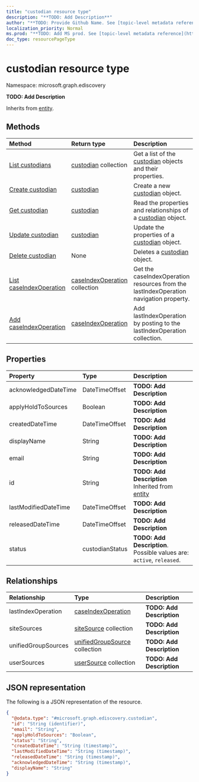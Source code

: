 ```yaml
---
title: "custodian resource type"
description: "**TODO: Add Description**"
author: "**TODO: Provide Github Name. See [topic-level metadata reference](https://msgo.azurewebsites.net/add/document/guidelines/metadata.html#topic-level-metadata)**"
localization_priority: Normal
ms.prod: "**TODO: Add MS prod. See [topic-level metadata reference](https://msgo.azurewebsites.net/add/document/guidelines/metadata.html#topic-level-metadata)**"
doc_type: resourcePageType
---
```


# custodian resource type

Namespace: microsoft.graph.ediscovery

**TODO: Add Description**


Inherits from [entity](../resources/entity.md).

## Methods
|Method|Return type|Description|
|:---|:---|:---|
|[List custodians](../api/custodian-list.md)|[custodian](../resources/ediscovery-custodian.md) collection|Get a list of the [custodian](../resources/custodian.md) objects and their properties.|
|[Create custodian](../api/ediscovery-custodian-create.md)|[custodian](../resources/ediscovery-custodian.md)|Create a new [custodian](../resources/ediscovery-custodian.md) object.|
|[Get custodian](../api/ediscovery-custodian-get.md)|[custodian](../resources/ediscovery-custodian.md)|Read the properties and relationships of a [custodian](../resources/ediscovery-custodian.md) object.|
|[Update custodian](../api/ediscovery-custodian-update.md)|[custodian](../resources/ediscovery-custodian.md)|Update the properties of a [custodian](../resources/ediscovery-custodian.md) object.|
|[Delete custodian](../api/ediscovery-custodian-delete.md)|None|Deletes a [custodian](../resources/ediscovery-custodian.md) object.|
|[List caseIndexOperation](../api/ediscovery-custodian-list-lastindexoperation.md)|[caseIndexOperation](../resources/ediscovery-caseindexoperation.md) collection|Get the caseIndexOperation resources from the lastIndexOperation navigation property.|
|[Add caseIndexOperation](../api/ediscovery-custodian-post-lastindexoperation.md)|[caseIndexOperation](../resources/ediscovery-caseindexoperation.md)|Add lastIndexOperation by posting to the lastIndexOperation collection.|

## Properties
|Property|Type|Description|
|:---|:---|:---|
|acknowledgedDateTime|DateTimeOffset|**TODO: Add Description**|
|applyHoldToSources|Boolean|**TODO: Add Description**|
|createdDateTime|DateTimeOffset|**TODO: Add Description**|
|displayName|String|**TODO: Add Description**|
|email|String|**TODO: Add Description**|
|id|String|**TODO: Add Description** Inherited from [entity](../resources/ediscovery-entity.md)|
|lastModifiedDateTime|DateTimeOffset|**TODO: Add Description**|
|releasedDateTime|DateTimeOffset|**TODO: Add Description**|
|status|custodianStatus|**TODO: Add Description**. Possible values are: `active`, `released`.|

## Relationships
|Relationship|Type|Description|
|:---|:---|:---|
|lastIndexOperation|[caseIndexOperation](../resources/ediscovery-caseindexoperation.md)|**TODO: Add Description**|
|siteSources|[siteSource](../resources/ediscovery-sitesource.md) collection|**TODO: Add Description**|
|unifiedGroupSources|[unifiedGroupSource](../resources/ediscovery-unifiedgroupsource.md) collection|**TODO: Add Description**|
|userSources|[userSource](../resources/ediscovery-usersource.md) collection|**TODO: Add Description**|

## JSON representation
The following is a JSON representation of the resource.
<!-- {
  "blockType": "resource",
  "keyProperty": "id",
  "@odata.type": "microsoft.graph.ediscovery.custodian",
  "baseType": "microsoft.graph.entity",
  "openType": false
}
-->
``` json
{
  "@odata.type": "#microsoft.graph.ediscovery.custodian",
  "id": "String (identifier)",
  "email": "String",
  "applyHoldToSources": "Boolean",
  "status": "String",
  "createdDateTime": "String (timestamp)",
  "lastModifiedDateTime": "String (timestamp)",
  "releasedDateTime": "String (timestamp)",
  "acknowledgedDateTime": "String (timestamp)",
  "displayName": "String"
}
```

